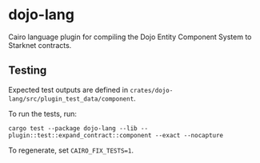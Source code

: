 # dojo-lang

Cairo language plugin for compiling the Dojo Entity Component System to Starknet contracts.

## Testing

Expected test outputs are defined in `crates/dojo-lang/src/plugin_test_data/component`.

To run the tests, run:

```
cargo test --package dojo-lang --lib -- plugin::test::expand_contract::component --exact --nocapture
```

To regenerate, set `CAIRO_FIX_TESTS=1`.
